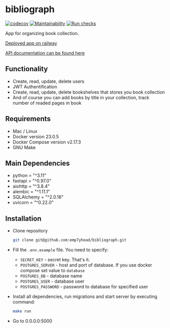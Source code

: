 # bibliograph

[![codecov](https://codecov.io/gh/emp7yhead/bibliograph/branch/main/graph/badge.svg?token=uV2RgGcNwq)](https://codecov.io/gh/emp7yhead/bibliograph)
[![Maintainability](https://api.codeclimate.com/v1/badges/c77cfa99ba81ed1d3c33/maintainability)](https://codeclimate.com/github/emp7yhead/bibliograph/maintainability)
[![Run checks](https://github.com/emp7yhead/bibliograph/actions/workflows/CI.yml/badge.svg)](https://github.com/emp7yhead/bibliograph/actions/workflows/CI.yml)

App for organizing book collection.

[Deployed app on railway](https://bibliograph-production.up.railway.app/)

[API documentation can be found here](https://bibliograph-production.up.railway.app/docs)

## Functionality

- Create, read, update, delete users
- JWT Authentification
- Create, read, update, delete bookshelves that stores you book collection
- And of course you can add books by title in your collection, track number of readed pages in book

## Requirements

- Mac / Linux
- Docker version 23.0.5
- Docker Compose version v2.17.3
- GNU Make

## Main Dependencies

- python = "^3.11"
- fastapi = "^0.97.0"
- aiohttp = "^3.8.4"
- alembic = "^1.11.1"
- SQLAlchemy = "^2.0.16"
- uvicorn = "^0.22.0"

## Installation

- Clone repository

    ```bash
    git clone git@github.com:emp7yhead/bibliograph.git
    ```

- Fill the `.env.example` file. You need to specify:

  - `SECRET_KEY` - secret key. That's it.
  - `POSTGRES_SERVER` - host and port of database. If you use docker compose set value to `database`
  - `POSTGRES_DB` - database name
  - `POSTGRES_USER` - database user
  - `POSTGRES_PASSWORD` - password to database for specified user

- Install all dependencies, run migrations and start server by executing command:

    ```bash
    make run
    ```

- Go to 0.0.0.0:5000
